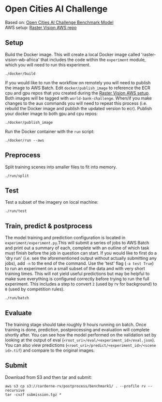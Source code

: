 # Open Cities AI Challenge

Based on: [Open Cities AI Challenge Benchmark Model](https://github.com/azavea/open-cities-ai-challenge-benchmark-model)  
AWS setup: [Raster Vision AWS repo](https://github.com/azavea/raster-vision-aws)

## Setup
Build the Docker image. This will create a local Docker image called 'raster-vision-wb-africa' that includes the code within the `experiment` module, which you will need to run this experiment.
```
./docker/build
```

If you would like to run the workflow on remotely you will need to publish the image to AWS Batch.
Edit `docker/publish_image` to reference the ECR cpu and gpu repos that you created during the [Raster Vision AWS setup](https://github.com/azavea/raster-vision-aws#raster-vision-aws-batch-runner-setup). Both images will be tagged with `world-bank-challenge`. When/if you make changes to the aux commands you will need to repeat this process (i.e. rebuild the Docker image and publish the updated version to ecr). Publish your docker image to both gpu and cpu repos:
```
./docker/publish_image
```


Run the Docker container with the `run` script:
```
./docker/run --aws
```

## Preprocess
Split training scenes into smaller files to fit into memory.
```
./run/split
```

## Test
Test a subset of the imagery on local machine:
```
./run/test
```

## Train, predict & postprocess
The model training and prediction configuration is located in `experiment/experiment.py`.This will submit a series of jobs to AWS Batch and print out a summary of each, complete with an outline of which task must finish before the job in question can start. If you would like to first do a 'dry run' (i.e. see the aforementioned output without actually submitting any jobs), add `-n` to the end of the command. Use the 'test' flag (`-a test True`) to run an experiment on a small subset of the data and with very short training times. This will not yield useful predictions but may be helpful to make sure everything is configured correctly before trying to run the full experiment. This includes a step to convert `2` (used by rv for background) to `0` (used by competition rules).
```
./run/batch
```

## Evaluate
The training stage should take roughly 9 hours running on batch. Once training is done, prediction, postprocessing and evaluation will complete shortly after. You can see how the model performed on the validation set by looking at the output of eval (`<root_uri>/eval/<experiment_id>/eval.json`). You can also view predictions (`<root_uri>/predict/<experiment_id>/<scene id>.tif`) and compare to the original images.

## Submit
Download from S3 and then tar and submit:
```
aws s3 cp s3://carderne-rv/postprocess/benchmark1/ . --profile rv --recursive
tar -cvzf submission.tgz *
```
